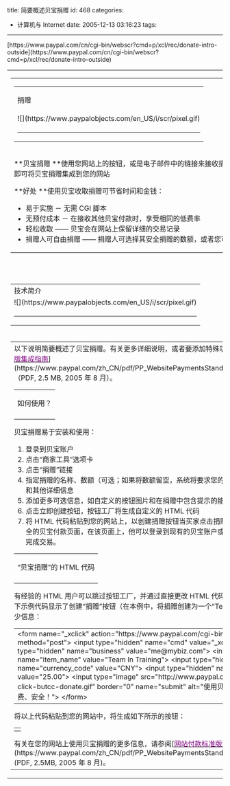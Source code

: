title: 简要概述贝宝捐赠
id: 468
categories:
  - 计算机与 Internet
date: 2005-12-13 03:16:23
tags:
---

<div id="msgcns!9697D6160EFEBC17!418" class="bvMsg">[https://www.paypal.com/cn/cgi-bin/webscr?cmd=p/xcl/rec/donate-intro-outside](https://www.paypal.com/cn/cgi-bin/webscr?cmd=p/xcl/rec/donate-intro-outside)
<div>
<table cellspacing="0" cellpadding="0" width="600" align="center" border="0">
<tbody>
<tr>
<td>
<div>
<table cellspacing="0" cellpadding="0" width="600" align="center" border="0">
<tbody>
<tr>
<td>
<div>
<table cellspacing="0" cellpadding="0" align="center" border="0">
<tbody>
<tr>
<td width="100%">

捐赠
</td></tr>
<tr>
<td>![](https://www.paypalobjects.com/en_US/i/scr/pixel.gif)</td></tr>
<tr>
<td>

* * *

</td></tr></tbody></table></div></td></tr>
<tr>
<td valign="top">

**<span>贝宝捐赠</span>
**使用您网站上的按钮，或是电子邮件中的链接来接收捐赠！只需几个简单步骤，即可将贝宝捐赠集成到您的网站

**<span>好处</span>
**使用贝宝收取捐赠可节省时间和金钱：

*   易于实施 － 无需 CGI 脚本<li>无预付成本 － 在接收其他贝宝付款时，享受相同的低费率<li>轻松收取 —— 贝宝会在网站上保留详细的交易记录<li>捐赠人可自由捐赠 —— 捐赠人可选择其安全捐赠的数额，或者您可以设置一个固定数额</td></tr></tbody></table></div>
<div> </div>
<div> </div>
<div>
<table cellspacing="0" cellpadding="0" align="center" border="0">
<tbody>
<tr>
<td width="100%">技术简介</td></tr>
<tr>
<td>![](https://www.paypalobjects.com/en_US/i/scr/pixel.gif)</td></tr>
<tr>
<td>

* * *

</td></tr></tbody></table></div></td></tr>
<tr>
<td valign="top">
<table>
<tbody>
<tr>
<td>以下说明简要概述了贝宝捐赠。有关更多详细说明，或者要添加特殊功能，请参考[<u><font color="#800080">网站付款标准版集成指南</font></u>](https://www.paypal.com/zh_CN/pdf/PP_WebsitePaymentsStandard_IntegrationGuide.pdf)（PDF, 2.5 MB, 2005 年 8 月）。

<table cellspacing="0" cellpadding="0" width="100%" align="center" border="0">
<tbody>
<tr>
<td>

如何使用？
</td></tr>
<tr>
<td></td></tr></tbody></table>
贝宝捐赠易于安装和使用： 

1.  登录到贝宝账户<li>点击“商家工具”选项卡<li>点击“捐赠”链接<li>指定捐赠的名称、数额（可选；如果将数额留空，系统将要求您的捐赠人选择一个捐赠数额）和其他详细信息<li>添加更多可选信息，如自定义的按钮图片和在捐赠中包含提示的能力<li>点击<span>立即创建按钮</span>，按钮工厂将生成自定义的 HTML 代码<li>将 HTML 代码粘贴到您的网站上，以创建<span>捐赠</span>按钮当买家点击<span>捐赠</span>按钮时，他将进入一个安全的贝宝付款页面，在该页面上，他可以登录到现有的贝宝账户或注册一个新账户，并快速完成交易。

<table cellspacing="0" cellpadding="0" width="100%" align="center" border="0">
<tbody>
<tr>
<td>

“贝宝捐赠”的 HTML 代码
</td></tr>
<tr>
<td></td></tr></tbody></table>
有经验的 HTML 用户可以跳过按钮工厂，并通过直接更改 HTML 代码创建自己的<span>捐赠</span>按钮。以下示例代码显示了创建“捐赠”按钮（在本例中，将捐赠创建为一个“Team In Training”）所需的最少信息：

<table>
<tbody>
<tr>
<td>&lt;form name=&quot;_xclick&quot; action=&quot;https://www.paypal.com/cgi-bin/webscr&quot; method=&quot;post&quot;&gt;
&lt;input type=&quot;hidden&quot; name=&quot;cmd&quot; value=&quot;_xclick&quot;&gt;
&lt;input type=&quot;hidden&quot; name=&quot;business&quot; value=&quot;me@mybiz.com&quot;&gt;
&lt;input type=&quot;hidden&quot; name=&quot;item_name&quot; value=&quot;Team In Training&quot;&gt;
&lt;input type=&quot;hidden&quot; name=&quot;currency_code&quot; value=&quot;CNY&quot;&gt;
&lt;input type=&quot;hidden&quot; name=&quot;amount&quot; value=&quot;25.00&quot;&gt;
&lt;input type=&quot;image&quot; src=&quot;http://www.paypal.com/zh_CN/i/btn/x-click-butcc-donate.gif&quot; border=&quot;0&quot; name=&quot;submit&quot; alt=&quot;使用贝宝支付 —— 快捷、免费、安全！&quot;&gt;
&lt;/form&gt;</td></tr></tbody></table>
将以上代码粘贴到您的网站中，将生成如下所示的按钮：

<table cellspacing="0" cellpadding="0" width="100%" align="center">
<tbody>
<tr>
<td align="middle"></td></tr></tbody></table>
有关在您的网站上使用贝宝捐赠的更多信息，请参阅[<u><font color="#800080">网站付款标准版集成指南</font></u>](https://www.paypal.com/zh_CN/pdf/PP_WebsitePaymentsStandard_IntegrationGuide.pdf) (PDF, 2.5MB, 2005 年 8 月)。</td></tr></tbody></table></td></tr></tbody></table></div></div>